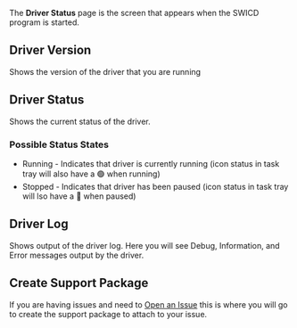The **Driver Status** page is the screen that appears when the SWICD program is started.  

## Driver Version
Shows the version of the driver that you are running

## Driver Status
Shows the current status of the driver.

### Possible Status States
- Running - Indicates that driver is currently running (icon status in task tray will also have a &#x1F7E2; when running)
- Stopped - Indicates that driver has been paused (icon status in task tray will lso have a &#x1F534; when paused)

## Driver Log
Shows output of the driver log. Here you will see Debug, Information, and Error messages output by the driver.

## Create Support Package
If you are having issues and need to [Open an Issue](https://github.com/mKenfenheuer/steam-deck-windows-usermode-driver/wiki/Support) this is where you will go to create the support package to attach to your issue.  